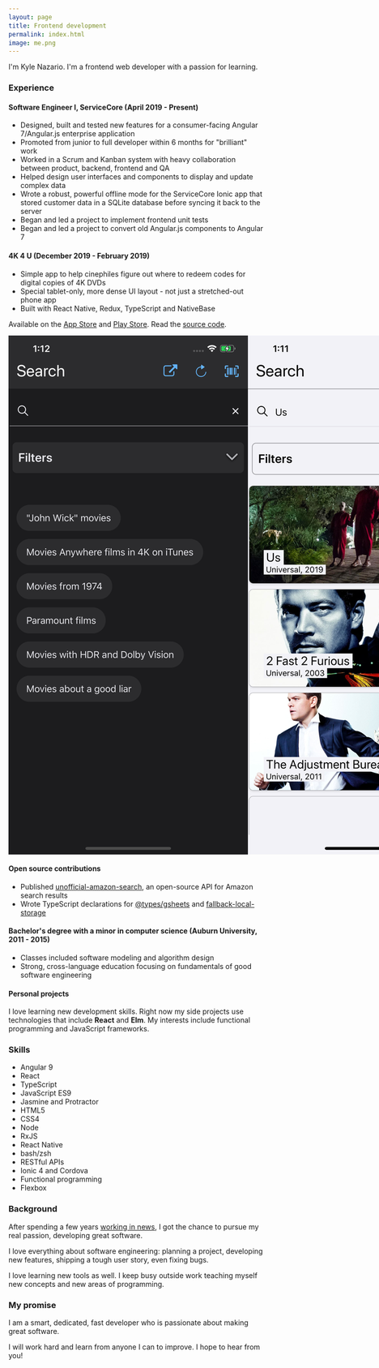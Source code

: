 ```yaml
---
layout: page
title: Frontend development
permalink: index.html
image: me.png
---
```


I'm Kyle Nazario. I'm a frontend web developer with a passion for learning.

### Experience

#### Software Engineer I, ServiceCore (April 2019 - Present)

* Designed, built and tested new features for a consumer-facing Angular 7/Angular.js enterprise application
* Promoted from junior to full developer within 6 months for "brilliant" work
* Worked in a Scrum and Kanban system with heavy collaboration between product, backend, frontend and QA
* Helped design user interfaces and components to display and update complex data
* Wrote a robust, powerful offline mode for the ServiceCore Ionic app that stored customer data in a SQLite database before syncing it back to the server
* Began and led a project to implement frontend unit tests
* Began and led a project to convert old Angular.js components to Angular 7

#### 4K 4 U (December 2019 - February 2019)

* Simple app to help cinephiles figure out where to redeem codes for digital copies of 4K DVDs
* Special tablet-only, more dense UI layout - not just a stretched-out phone app
* Built with React Native, Redux, TypeScript and NativeBase

Available on the [App Store](https://apps.apple.com/us/app/4k-4-u/id1499701546?ign-mpt=uo%3D2) and [Play Store](https://play.google.com/store/apps/details?id=com.kylenazario.fourK4U). Read the [source code](https://github.com/kyle-n/4k-redeem-guide).

<div style="display: flex; justify-content: space-between;">
<img style="flex-grow: 1" src="/blog/assets/4k4u-ss-1.png" alt="4K 4 U showing preset searches">
<img style="flex-grow: 1" src="/blog/assets/4k4u-ss-2.png" alt="4K 4 U showing search results for the 2019 movie Us">
<img style="flex-grow: 1" src="/blog/assets/4k4u-ss-3.png" alt="4K 4 U showing detailed information for Arrival (2016)">
</div>

#### Open source contributions

* Published [unofficial-amazon-search](https://github.com/kyle-n/unofficial-amazon-search), an open-source API for
Amazon search results
* Wrote TypeScript declarations for [@types/gsheets](https://www.npmjs.com/package/@types/gsheets) and 
[fallback-local-storage](https://github.com/r37r0m0d3l/fallback-local-storage)

<h4 id="minor-class-list">Bachelor's degree with a minor in computer science (Auburn University, 2011 - 2015)</h4>

* Classes included software modeling and algorithm design
* Strong, cross-language education focusing on fundamentals of good software engineering

#### Personal projects

I love learning new development skills. Right now my side projects use technologies that include **React** and **Elm**. My interests include functional programming and JavaScript frameworks. 

### Skills

<ul class="multiple-col">
<li>Angular 9</li>
<li>React</li>
<li>TypeScript</li>
<li>JavaScript ES9</li>
<li>Jasmine and Protractor</li>
<li>HTML5</li>
<li>CSS4</li>
<li>Node</li>
<li>RxJS</li>
<li>React Native</li>
<li>bash/zsh</li>
<li>RESTful APIs</li>
<li>Ionic 4 and Cordova</li>
<li>Functional programming</li>
<li>Flexbox</li>
</ul>

### Background

After spending a few years [working in news](./about-me.html), I got the chance to pursue my real passion, developing great software. 

I love everything about software engineering: planning a project, developing new features, shipping a tough user story, even fixing bugs. 

I love learning new tools as well. I keep busy outside work teaching myself new concepts and new areas of programming. 

### My promise

I am a smart, dedicated, fast developer who is passionate about making great software.

I will work hard and learn from anyone I can to improve. I hope to hear from you!